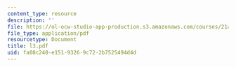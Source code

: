 ```yaml
---
content_type: resource
description: ''
file: https://ol-ocw-studio-app-production.s3.amazonaws.com/courses/21a-212-myth-ritual-and-symbolism-spring-2004/fa08c240e15193269c722b7525494d4d_l3.pdf
file_type: application/pdf
resourcetype: Document
title: l3.pdf
uid: fa08c240-e151-9326-9c72-2b7525494d4d
---
```

